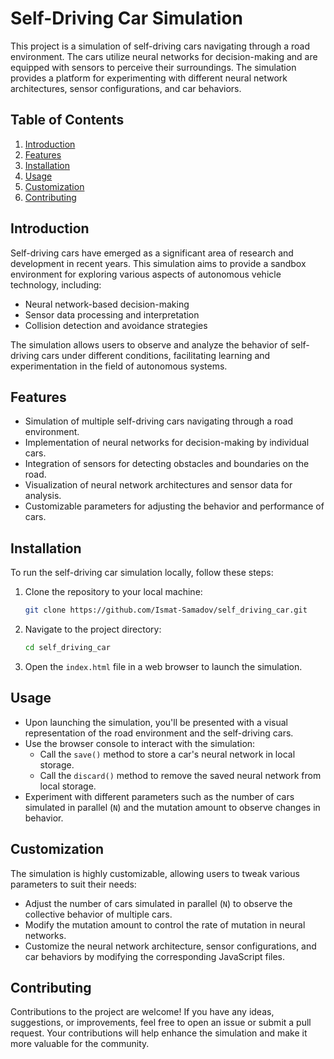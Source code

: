 # Self-Driving Car Simulation

This project is a simulation of self-driving cars navigating through a road environment. The cars utilize neural networks for decision-making and are equipped with sensors to perceive their surroundings. The simulation provides a platform for experimenting with different neural network architectures, sensor configurations, and car behaviors.

## Table of Contents

1. [Introduction](#introduction)
2. [Features](#features)
3. [Installation](#installation)
4. [Usage](#usage)
5. [Customization](#customization)
6. [Contributing](#contributing)

## Introduction

Self-driving cars have emerged as a significant area of research and development in recent years. This simulation aims to provide a sandbox environment for exploring various aspects of autonomous vehicle technology, including:

- Neural network-based decision-making
- Sensor data processing and interpretation
- Collision detection and avoidance strategies

The simulation allows users to observe and analyze the behavior of self-driving cars under different conditions, facilitating learning and experimentation in the field of autonomous systems.

## Features

- Simulation of multiple self-driving cars navigating through a road environment.
- Implementation of neural networks for decision-making by individual cars.
- Integration of sensors for detecting obstacles and boundaries on the road.
- Visualization of neural network architectures and sensor data for analysis.
- Customizable parameters for adjusting the behavior and performance of cars.

## Installation

To run the self-driving car simulation locally, follow these steps:

1. Clone the repository to your local machine:

   ```bash
   git clone https://github.com/Ismat-Samadov/self_driving_car.git
   ```

2. Navigate to the project directory:

   ```bash
   cd self_driving_car
   ```

3. Open the `index.html` file in a web browser to launch the simulation.

## Usage

- Upon launching the simulation, you'll be presented with a visual representation of the road environment and the self-driving cars.
- Use the browser console to interact with the simulation:
  - Call the `save()` method to store a car's neural network in local storage.
  - Call the `discard()` method to remove the saved neural network from local storage.
- Experiment with different parameters such as the number of cars simulated in parallel (`N`) and the mutation amount to observe changes in behavior.

## Customization

The simulation is highly customizable, allowing users to tweak various parameters to suit their needs:

- Adjust the number of cars simulated in parallel (`N`) to observe the collective behavior of multiple cars.
- Modify the mutation amount to control the rate of mutation in neural networks.
- Customize the neural network architecture, sensor configurations, and car behaviors by modifying the corresponding JavaScript files.

## Contributing

Contributions to the project are welcome! If you have any ideas, suggestions, or improvements, feel free to open an issue or submit a pull request. Your contributions will help enhance the simulation and make it more valuable for the community.